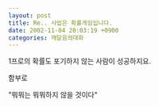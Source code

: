 ```yaml
---
layout: post
title: Re.. 사업은 확률게임입니다.
date: 2002-11-04 20:03:19 +0900
categories: 깨달음의대화
---
```

1프로의 확률도 포기하지 않는 사람이 성공하지요.
  

  
함부로
  

  
"뭐뭐는 뭐뭐하지 않을 것이다"